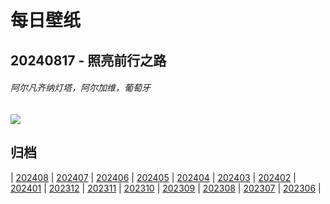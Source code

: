 # 每日壁纸

## 20240817 - 照亮前行之路

###### 阿尔凡齐纳灯塔，阿尔加维，葡萄牙

![](https://www.bing.com/th?id=OHR.AlfanzinaLighthouse_ZH-CN9704515669_UHD.jpg)

## 归档

| [202408](/202408/README.md)
| [202407](/202407/README.md)
| [202406](/202406/README.md)
| [202405](/202405/README.md)
| [202404](/202404/README.md)
| [202403](/202403/README.md)
| [202402](/202402/README.md)
| [202401](/202401/README.md)
| [202312](/202312/README.md)
| [202311](/202311/README.md)
| [202310](/202310/README.md)
| [202309](/202309/README.md)
| [202308](/202308/README.md)
| [202307](/202307/README.md)
| [202306](/202306/README.md)
|